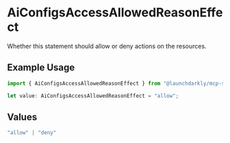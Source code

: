 # AiConfigsAccessAllowedReasonEffect

Whether this statement should allow or deny actions on the resources.

## Example Usage

```typescript
import { AiConfigsAccessAllowedReasonEffect } from "@launchdarkly/mcp-server";

let value: AiConfigsAccessAllowedReasonEffect = "allow";
```

## Values

```typescript
"allow" | "deny"
```